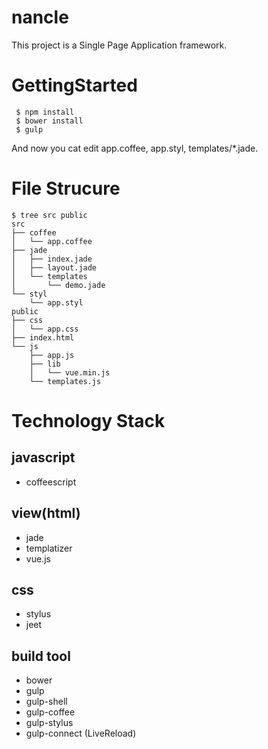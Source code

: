 nancle
======

This project is a Single Page Application framework.

# GettingStarted

``` 
 $ npm install  
 $ bower install   
 $ gulp  
```

And now you cat edit app.coffee, app.styl, templates/*.jade.

# File Strucure

```
$ tree src public
src
├── coffee
│   └── app.coffee
├── jade
│   ├── index.jade
│   ├── layout.jade
│   └── templates
│       └── demo.jade
└── styl
    └── app.styl
public
├── css
│   └── app.css
├── index.html
└── js
    ├── app.js
    ├── lib
    │   └── vue.min.js
    └── templates.js
```

# Technology Stack

## javascript
- coffeescript

## view(html)
- jade
- templatizer
- vue.js

## css
- stylus
- jeet

## build tool
- bower
- gulp
- gulp-shell
- gulp-coffee
- gulp-stylus
- gulp-connect (LiveReload)
